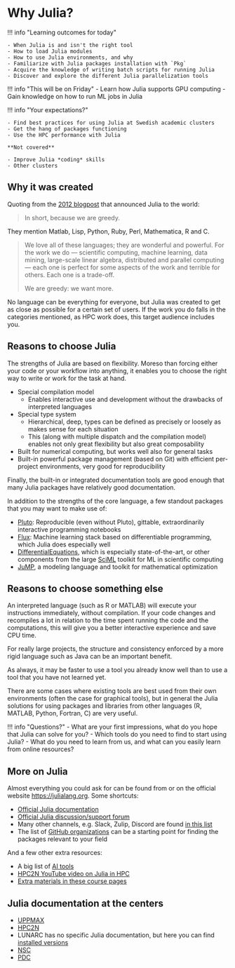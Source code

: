 # Why Julia?

!!! info "Learning outcomes for today"

    - When Julia is and isn't the right tool
    - How to load Julia modules
    - How to use Julia environments, and why
    - Familiarize with Julia packages installation with `Pkg`
    - Acquire the knowledge of writing batch scripts for running Julia
    - Discover and explore the different Julia parallelization tools

!!! info "This will be on Friday"
    - Learn how Julia supports GPU computing
    - Gain knowledge on how to run ML jobs in Julia


!!! info "Your expectations?"

    - Find best practices for using Julia at Swedish academic clusters
    - Get the hang of packages functioning
    - Use the HPC performance with Julia

    **Not covered**

    - Improve Julia *coding* skills
    - Other clusters
    
## Why it was created

Quoting from the [2012 blogpost](https://julialang.org/blog/2012/02/why-we-created-julia/)
that announced Julia to the world:

> In short, because we are greedy.

They mention Matlab, Lisp, Python, Ruby, Perl, Mathematica, R and C.

> We love all of these languages; they are wonderful and powerful. For the work
> we do — scientific computing, machine learning, data mining, large-scale
> linear algebra, distributed and parallel computing — each one is perfect for
> some aspects of the work and terrible for others. Each one is a trade-off.
>
> We are greedy: we want more.

No language can be everything for everyone, but Julia was created to get as
close as possible for a certain set of users. If the work you do falls in the
categories mentioned, as HPC work does, this target audience includes you.


## Reasons to choose Julia

The strengths of Julia are based on flexibility. Moreso than forcing either your
code or your workflow into anything, it enables you to choose the right way to
write or work for the task at hand.

- Special compilation model
    - Enables interactive use and development without the drawbacks of
      interpreted languages
- Special type system
    - Hierarchical, deep, types can be defined as precisely or loosely as makes
      sense for each situation
    - This (along with multiple dispatch and the compilation model) enables not
      only great flexibility but also great composability
- Built for numerical computing, but works well also for general tasks
- Built-in powerful package management (based on Git) with efficient
  per-project environments, very good for reproducibility

Finally, the built-in or integrated documentation tools are good enough that
many Julia packages have relatively good documentation.

In addition to the strengths of the core language, a few standout packages that
you may want to make use of:

- [Pluto](https://plutojl.org): Reproducible (even without Pluto), gittable,
  extraordinarily interactive programming notebooks
- [Flux](https://fluxml.ai): Machine learning stack based on differentiable
  programming, which Julia does especially well
- [DifferentialEquations](https://github.com/SciML/DifferentialEquations.jl),
  which is especially state-of-the-art, or other components from the large
  [SciML](https://docs.sciml.ai/Overview/stable/) toolkit for ML in scientific
  computing
- [JuMP](https://jump.dev), a modeling language and toolkit for mathematical
  optimization



## Reasons to choose something else

An interpreted language (such as R or MATLAB) will execute your instructions
immediately, without compilation. If your code changes and recompiles a lot in
relation to the time spent running the code and the computations, this will give
you a better interactive experience and save CPU time.

For really large projects, the structure and consistency enforced by a more
rigid language such as Java can be an important benefit.

As always, it may be faster to use a tool you already know well than to use a
tool that you have not learned yet.

There are some cases where existing tools are best used from their own
environments (often the case for graphical tools), but in general the Julia
solutions for using packages and libraries from other languages (R, MATLAB,
Python, Fortran, C) are very useful.


!!! info "Questions?"
    - What are your first impressions, what do you hope that Julia can solve for
      you?
    - Which tools do you need to find to start using Julia?
    - What do you need to learn from us, and what can you easily learn from
      online resources?


## More on Julia

Almost everything you could ask for can be found from or on the official website
<https://julialang.org>. Some shortcuts:

- [Official Julia documentation](https://docs.julialang.org/en/v1/)
- [Official Julia discussion/support forum](https://discourse.julialang.org)
- Many other channels, e.g. Slack, Zulip, Discord are found [in this
  list](https://julialang.org/community/otherchannels/)
- The list of [GitHub
  organizations](https://julialang.org/community/organizations/) can be a
  starting point for finding the packages relevant to your field

And a few other extra resources:

- A big list of [AI tools](https://github.com/svilupp/awesome-generative-ai-meets-julia-language)
- [HPC2N YouTube video on Julia in HPC](https://www.youtube.com/watch?v=bXHe7Kj3Xxg)
- [Extra materials in these course pages](extra.md)


## Julia documentation at the centers

- [UPPMAX](http://docs.uppmax.uu.se/software/julia/)
- [HPC2N](https://www.hpc2n.umu.se/resources/software/julia)
- LUNARC has no specific Julia documentation, but here you can find [installed versions](https://lunarc-documentation.readthedocs.io/en/latest/software/installed_software/)
- [NSC](https://www.nsc.liu.se/software/installed/tetralith/julia/)
- [PDC](https://support.pdc.kth.se/doc/applications/julia/)

